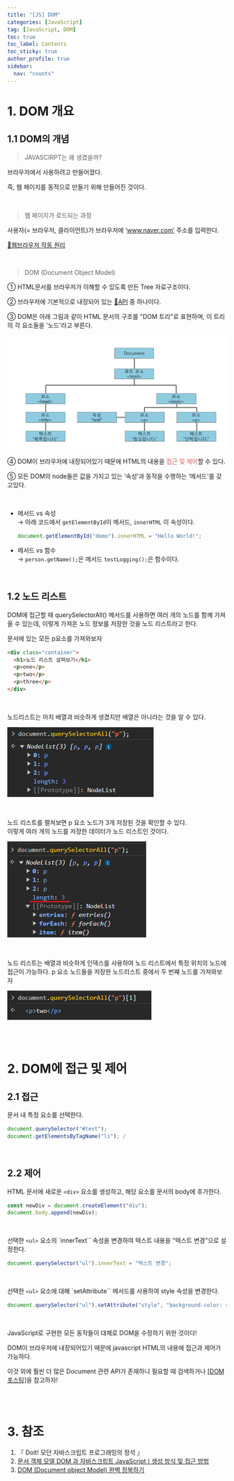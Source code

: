 ```yaml
---
title: "[JS] DOM"
categories: [JavaScript]
tag: [JavaScript, DOM]
toc: true
toc_label: Contents
toc_sticky: true
author_profile: true
sidebar:
  nav: "counts"
---
```


# 1. DOM 개요

## 1.1 DOM의 개념

> JAVASCIRPT는 왜 생겼을까?

브라우저에서 사용하려고 만들어졌다.

즉, 웹 페이지를 동적으로 만들기 위해 만들어진 것이다.

<br>

> 웹 페이지가 로드되는 과정

사용자(= 브라우저, 클라이언트)가 브라우저에 ‘www.naver.com’ 주소를 입력한다.

[🔖웹브라우저 작동 원리](https://velog.io/@sieunpark/Network-%EC%9B%B9%EB%B8%8C%EB%9D%BC%EC%9A%B0%EC%A0%80-%EC%9E%91%EB%8F%99-%EC%9B%90%EB%A6%AC)

<br>

> DOM (Document Object Model)

① HTML문서를 브라우저가 이해할 수 있도록 만든 Tree 자료구조이다.

② 브라우저에 기본적으로 내장되어 있는 [🔖API](https://velog.io/@sieunpark/OS-API%EC%99%80-REST-API) 중 하나이다.

③ DOM은 아래 그림과 같이 HTML 문서의 구조를 "DOM 트리"로 표현하며, 이 트리의 각 요소들을 '노드'라고 부른다.

![](/assets/images/2024/2024-01-04-20-20-55.png)

④ DOM이 브라우저에 내장되어있기 때문에 HTML의 내용을 <span style="color:indianred">접근 및 제어</span>할 수 있다.

⑤ 모든 DOM의 node들은 값을 가지고 있는 ‘속성’과 동작을 수행하는 ‘메서드'를 갖고있다.

<br>

- 메서드 vs 속성<br>
  → 아래 코드에서 `getElementById`이 메서드, `innerHTML` 이 속성이다.

  ```js
  document.getElementById("demo").innerHTML = "Hello World!";
  ```

- 메서드 vs 함수<br>
  → `person.getName();`은 메서드 `testLogging();`은 함수이다.

<br>

## 1.2 노드 리스트

DOM에 접근할 때 querySelectorAll() 메서드를 사용하면 여러 개의 노드를 함께 가져올 수 있는데, 이렇게 가져온 노드 정보를 저장한 것을 노드 리스트라고 한다.

문서에 있는 모든 p요소를 가져와보자

```html
<div class="container">
  <h1>노드 리스트 살펴보기</h1>
  <p>one</p>
  <p>two</p>
  <p>three</p>
</div>
```

<br>

노드리스트는 마치 배열과 비슷하게 생겼지만 배열은 아니라는 것을 알 수 있다.

![](/assets/images/2024/2024-01-08-17-34-48.png)

<br>

노드 리스트를 펼쳐보면 p 요소 노드가 3개 저장된 것을 확인할 수 있다.<br>
이렇게 여러 개의 노드를 저장한 데이터가 노드 리스트인 것이다.

![](/assets/images/2024/2024-01-08-17-37-08.png)

<br>

노드 리스트는 배열과 비슷하게 인덱스를 사용하여 노드 리스트에서 특정 위치의 노드에 접근이 가능하다. p 요소 노드들을 저장한 노드리스트 중에서 두 번째 노드를 가져와보자

![](/assets/images/2024/2024-01-08-17-38-50.png)

<br><br>

# 2. DOM에 접근 및 제어

## 2.1 접근

문서 내 특정 요소를 선택한다.

```js
document.querySelector("#test");
document.getElementsByTagName("li"); /
```

<br>

## 2.2 제어

HTML 문서에 새로운 `<div>` 요소를 생성하고, 해당 요소를 문서의 body에 추가한다.

```js
const newDiv = document.createElement("div");
document.body.append(newDiv);
```

<br>

선택한 `<ul>` 요소의 `innerText`` 속성을 변경하여 텍스트 내용을 "텍스트 변경"으로 설정한다.

```js
document.querySelector("ul").innerText = "텍스트 변경";
```

<br>

선택한 `<ul>` 요소에 대해 `setAttribute`` 메서드를 사용하여 style 속성을 변경한다.

```js
document.querySelector("ul").setAttribute("style", "background-color: red");
```

<br>

JavaScript로 구현한 모든 동작들이 대체로 DOM을 수정하기 위한 것이다!

DOM이 브라우저에 내장되어있기 때문에 javascript HTML의 내용에 접근과 제어가 가능하다.

이것 외에 훨씬 더 많은 Document 관련 API가 존재하니 필요할 때 검색하거나 [[DOM 포스팅]](https://mynamesieun.github.io/javascript/DOM/)을 참고하자!

<br><br>

# 3. 참조

1. 『 Doit! 모던 자바스크립트 프로그래밍의 정석 』
2. [문서 객체 모델 DOM 과 자바스크립트 JavaScriptㅣ생성 방식 및 접근 방법](https://www.codestates.com/blog/content/dom-javascript)
3. [DOM (Document object Model) 완벽 정복하기](https://geniee.tistory.com/32#google_vignette)
